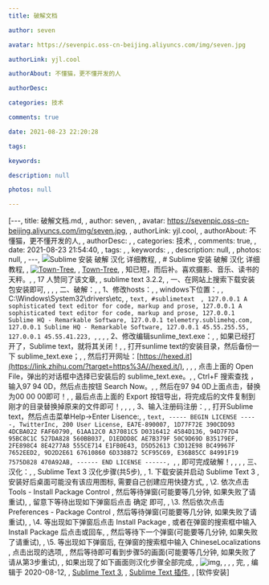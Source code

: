 ```yaml
---
title: 破解文档

author: seven

avatar: https://sevenpic.oss-cn-beijing.aliyuncs.com/img/seven.jpg

authorLink: yjl.cool

authorAbout: 不懂猫，更不懂开发的人

authorDesc: 

categories: 技术

comments: true

date: 2021-08-23 22:20:28

tags: 

keywords: 

description: null

photos: null

---
```

[---, title: 破解文档.md, , author: seven, , avatar: https://sevenpic.oss-cn-beijing.aliyuncs.com/img/seven.jpg, , authorLink: yjl.cool, , authorAbout: 不懂猫，更不懂开发的人, , authorDesc: , , categories: 技术, , comments: true, , date: 2021-08-23 21:54:40, , tags: , , keywords: , , description: null, , photos: null, , ---, ![Sublime 安装 破解 汉化 详细教程](https://pic3.zhimg.com/v2-20a8aa04657e88d889e19b89f2b4a3e8_1440w.jpg?source=172ae18b), , # Sublime 安装 破解 汉化 详细教程, , [![Town-Tree](https://pic1.zhimg.com/v2-a89c28ae88cf502555bd3d1fb7a537ec_xs.jpg?source=172ae18b)](https://www.zhihu.com/people/luoyang97), , [Town-Tree](https://www.zhihu.com/people/luoyang97), , 知已短，而后补。喜欢摄影、音乐、读书的天秤。, , 17 人赞同了该文章, , sublime text 3.2.2, , 一、在网站上搜索下载安装包安装即可, , , , 二、破解：, , 1、修改hosts：, , windows下位置：, , C:\Windows\System32\drivers\etc, , ```text, #sublimetext　, 127.0.0.1 A sophisticated text editor for code, markup and prose, 127.0.0.1 A sophisticated text editor for code, markup and prose, 127.0.0.1 Sublime HQ - Remarkable Software, 127.0.0.1 telemetry.sublimehq.com, 127.0.0.1 Sublime HQ - Remarkable Software, 127.0.0.1 45.55.255.55, 127.0.0.1 45.55.41.223, ```, , , , 2、修改编辑sunlime_text.exe：, , 如果已经打开了，Sublime text，就将其关闭！, , 打开sunlime text的安装目录，然后备份一下 sublime_text.exe；, , 然后打开网址：[https://hexed.it](https://link.zhihu.com/?target=https%3A//hexed.it/), , , , 点击上面的 Open File，弹出的对话框中选择已安装后的 sublime_text.exe。, , Ctrl+F 搜索查找 ，输入97 94 0D，然后点击按钮 Search Now。, , 然后在97 94 0D上面点击，替换为00 00 00即可！, , 最后点击上面的 Export 按钮导出，将完成后的文件复制到刚才的目录替换掉原来的文件即可！, , , , 3、输入注册码注册：, , 打开Sublime text，然后点击菜单Help->Enter Lisence:, , ```text, ----- BEGIN LICENSE -----, TwitterInc, 200 User License, EA7E-890007, 1D77F72E 390CDD93 4DCBA022 FAF60790, 61AA12C0 A37081C5 D0316412 4584D136, 94D7F7D4 95BC8C1C 527DA828 560BB037, D1EDDD8C AE7B379F 50C9D69D B35179EF, 2FE898C4 8E4277A8 555CE714 E1FB0E43, D5D52613 C3D12E98 BC49967F 7652EED2, 9D2D2E61 67610860 6D338B72 5CF95C69, E36B85CC 84991F19 7575D828 470A92AB, ------ END LICENSE ------, ```, , 即可完成破解！, , , , 三、汉化：, , Sublime Text 3 汉化步骤(共5步), , 1. 下载安装并启动 Sublime Text 3 , 安装好后桌面可能没有该应用图标, 需要自己创建应用快捷方式, , \2. 依次点击 Tools - Install Package Control , 然后等待弹窗(可能要等几分钟, 如果失败了请重试), , 留意下等待出现如下弹窗后点击 确定 即可, , \3. 然后依次点击 Preferences - Package Control , 然后等待弹窗(可能要等几分钟, 如果失败了请重试), , \4. 等出现如下弹窗后点击 Install Package , 或者在弹窗的搜索框中输入 Install Package 后点击或回车, , 然后等待下一个弹窗(可能要等几分钟, 如果失败了请重试), , \5. 等出现如下弹窗后, 在弹窗的搜索框中输入 ChineseLocalizations , 点击出现的选项, , 然后等待即可看到步骤5的画面(可能要等几分钟, 如果失败了请从第3步重试), , 如果出现了如下画面则汉化步骤全部完成, , ![img](https://pic4.zhimg.com/v2-6694b459019e14a3ce8b50c227b373ef_b.jpg), , , , 完, , 编辑于 2020-08-12, , [Sublime Text 3](https://www.zhihu.com/topic/20010253), , [Sublime Text 插件](https://www.zhihu.com/topic/20016812), , [软件安装]
